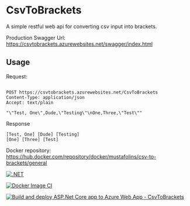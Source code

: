 # CsvToBrackets
 A simple restful web api for converting csv input into brackets.

 Production Swagger Url: https://csvtobrackets.azurewebsites.net/swagger/index.html

 ## Usage

Request:
 ```http

POST https://csvtobrackets.azurewebsites.net/CsvToBrackets
Content-Type: application/json
Accept: text/plain

"\"Test, One\",Dude,\"Testing\"\nOne,Three,\"Test\""
 ```

Response
```
[Test, One] [Dude] [Testing]
[One] [Three] [Test]
```

 Docker repository: https://hub.docker.com/repository/docker/mustafolins/csv-to-brackets/general

[![.NET](https://github.com/mustafolins/CsvToBrackets/actions/workflows/dotnet.yml/badge.svg)](https://github.com/mustafolins/CsvToBrackets/actions/workflows/dotnet.yml)

[![Docker Image CI](https://github.com/mustafolins/CsvToBrackets/actions/workflows/docker-image.yml/badge.svg)](https://github.com/mustafolins/CsvToBrackets/actions/workflows/docker-image.yml)

[![Build and deploy ASP.Net Core app to Azure Web App - CsvToBrackets](https://github.com/mustafolins/CsvToBrackets/actions/workflows/main_csvtobrackets.yml/badge.svg)](https://github.com/mustafolins/CsvToBrackets/actions/workflows/main_csvtobrackets.yml)